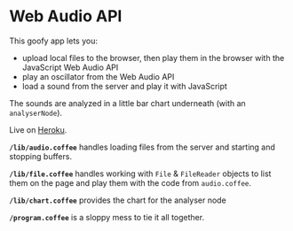 # Web Audio API

This goofy app lets you:

- upload local files to the browser, then play them in the browser with the JavaScript Web Audio API
- play an oscillator from the Web Audio API
- load a sound from the server and play it with JavaScript

The sounds are analyzed in a little bar chart underneath (with an `analyserNode`).

Live on [Heroku](http://rdm-audio.herokuapp.com/).


__`/lib/audio.coffee`__ handles loading files from the server and starting and stopping buffers.

__`/lib/file.coffee`__ handles working with `File` & `FileReader` objects to list them on the page and play them with the code from `audio.coffee`.

__`/lib/chart.coffee`__ provides the chart for the analyser node

__`/program.coffee`__ is a sloppy mess to tie it all together.
